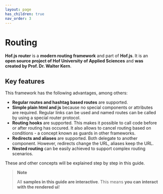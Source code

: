 ```yaml
---
layout: page
has_children: true
nav_order: 3
---
```


# Routing

**Hof.js router** is a **modern routing framework** and part of **Hof.js**. It is an **open source project of Hof University of Applied Sciences** and **was created by Prof. Dr. Walter Kern**.

## Key features
This framework has the following advantages, among others:
* **Regular routes and hashtag based routes** are supported.
* **Simple plain html and js** because no special components or attributes are required. Regular links can be used and named routes can be called by using a special router protocol.
* **Routing hooks** are supported. This makes it possible to call code before or after routing has occured. It also allows to cancel routing based on conditions - a concept known as guards in other frameworks.
* **Redirects and aliases** are supported. Both delegate to another component. However, redirects change the URL, aliases keep the URL.
* **Nested routing** can be easily achieved to support complex routing scenarios.

These and other concepts will be explained step by step in this guide.

> **Note**
>
> All **samples in this guide are interactive**. This means **you can interact with the rendered ui**!